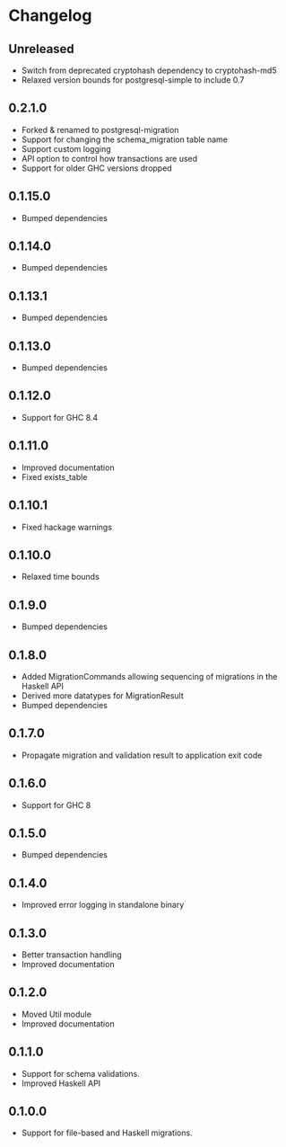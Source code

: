 # Changelog

## Unreleased
* Switch from deprecated cryptohash dependency to cryptohash-md5 
* Relaxed version bounds for postgresql-simple to include 0.7

## 0.2.1.0
 * Forked & renamed to postgresql-migration
 * Support for changing the schema_migration table name 
 * Support custom logging
 * API option to control how transactions are used
 * Support for older GHC versions dropped

## 0.1.15.0
* Bumped dependencies

## 0.1.14.0
* Bumped dependencies

## 0.1.13.1
* Bumped dependencies

## 0.1.13.0
* Bumped dependencies

## 0.1.12.0
* Support for GHC 8.4

## 0.1.11.0
* Improved documentation
* Fixed exists_table

## 0.1.10.1
* Fixed hackage warnings

## 0.1.10.0
* Relaxed time bounds

## 0.1.9.0
* Bumped dependencies

## 0.1.8.0
* Added MigrationCommands allowing sequencing of migrations in the Haskell API
* Derived more datatypes for MigrationResult
* Bumped dependencies

## 0.1.7.0
* Propagate migration and validation result to application exit code

## 0.1.6.0
* Support for GHC 8

## 0.1.5.0
* Bumped dependencies

## 0.1.4.0
* Improved error logging in standalone binary

## 0.1.3.0
* Better transaction handling
* Improved documentation

## 0.1.2.0
* Moved Util module
* Improved documentation

## 0.1.1.0
* Support for schema validations.
* Improved Haskell API

## 0.1.0.0
* Support for file-based and Haskell migrations.
